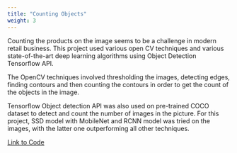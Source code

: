 ```yaml
---
title: "Counting Objects"
weight: 3
---
```


Counting the products on the image seems to be a challenge in modern retail business. This project used various open CV techniques and various state-of-the-art deep learning algorithms using Object Detection Tensorflow API.

The OpenCV techniques involved thresholding the images, detecting edges, finding contours and then counting the contours in order to get the count of the objects in the image.

Tensorflow Object detection API was also used on pre-trained COCO dataset to detect and count the number of images in the picture. For this project, SSD model with MobileNet and RCNN model was tried on the images, with the latter one outperforming all other techniques.

[Link to Code](https://github.com/siddhantmaharana/counting-objects)
